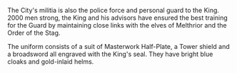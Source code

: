 The City\'s militia is also the police force and personal guard to the
King. 2000 men strong, the King and his advisors have ensured the best
training for the Guard by maintaining close links with the elves of
Melthrior and the Order of the Stag.

The uniform consists of a suit of Masterwork Half-Plate, a Tower shield
and a broadsword all engraved with the King\'s seal. They have bright
blue cloaks and gold-inlaid helms.
